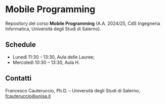 # Mobile Programming

Repository del corso **Mobile Programming** (A.A. 2024/25, CdS Ingegneria Informatica, Università degli Studi di Salerno).

## Schedule

- Lunedì 11:30 – 13:30, Aula delle Lauree;
- Mercoledì 10:30 – 13:30, Aula H.

## Contatti

Francesco Cauteruccio, Ph.D. – Università degli Studi di Salerno, [fcauteruccio@unisa.it](fcauteruccio@unisa.it)
